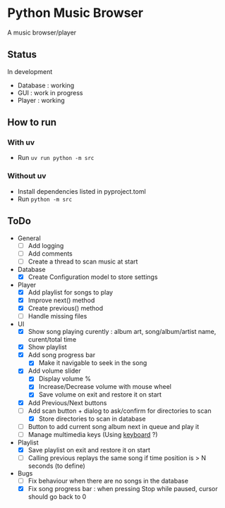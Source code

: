 # Python Music Browser

A music browser/player

## Status

In development

- Database : working
- GUI : work in progress
- Player : working

## How to run

### With uv

- Run `uv run python -m src`

### Without uv

- Install dependencies listed in pyproject.toml
- Run `python -m src`

## ToDo

- General
  - [ ] Add logging
  - [ ] Add comments
  - [ ] Create a thread to scan music at start
- Database
  - [x] Create Configuration model to store settings
- Player
  - [x] Add playlist for songs to play
  - [x] Improve next() method
  - [x] Create previous() method
  - [ ] Handle missing files
- UI
  - [x] Show song playing curently : album art, song/album/artist name, curent/total time
  - [x] Show playlist
  - [x] Add song progress bar
    - [x] Make it navigable to seek in the song
  - [x] Add volume slider
    - [x] Display volume %
    - [x] Increase/Decrease volume with mouse wheel
    - [x] Save volume on exit and restore it on start
  - [x] Add Previous/Next buttons
  - [ ] Add scan button + dialog to ask/confirm for directories to scan
    - [x] Store directories to scan in database
  - [ ] Button to add current song album next in queue and play it
  - [ ] Manage multimedia keys (Using [keyboard](https://pypi.org/project/keyboard/) ?)
- Playlist
  - [x] Save playlist on exit and restore it on start
  - [ ] Calling previous replays the same song if time position is > N seconds (to define)
- Bugs
  - [ ] Fix behaviour when there are no songs in the database
  - [x] Fix song progress bar : when pressing Stop while paused, cursor should go back to 0
